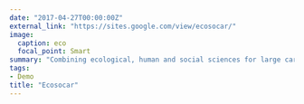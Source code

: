 ```yaml
---
date: "2017-04-27T00:00:00Z"
external_link: "https://sites.google.com/view/ecosocar/"
image:
  caption: eco
  focal_point: Smart
summary: "Combining ecological, human and social sciences for large carnivores management. More [here](https://sites.google.com/view/ecosocar/)."
tags:
- Demo
title: "Ecosocar"
---
```

